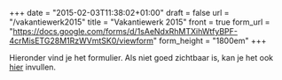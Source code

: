 +++
date = "2015-02-03T11:38:02+01:00"
draft = false
url = "/vakantiewerk2015"
title = "Vakantiewerk 2015"
front = true
form_url = "https://docs.google.com/forms/d/1sAeNdxRhMTXihWtfyBPF-4crMisETG28M1RzWVmtSK0/viewform"
form_height = "1800em"
+++

Hieronder vind je het formulier. Als niet goed zichtbaar is, kan je het ook [hier](https://docs.google.com/forms/d/1sAeNdxRhMTXihWtfyBPF-4crMisETG28M1RzWVmtSK0/viewform) invullen.

